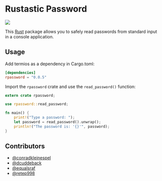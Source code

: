 # Rustastic Password

![](https://travis-ci.org/conradkleinespel/rustastic-password.svg?branch=master)

This [Rust](http://www.rust-lang.org/) package allows you to safely read
passwords from standard input in a console application.

## Usage

Add termios as a dependency in Cargo.toml:

```toml
[dependencies]
rpassword = "0.0.5"
```

Import the `rpassword` crate and use the `read_password()` function:

```rust
extern crate rpassword;

use rpassword::read_password;

fn main() {
    print!("Type a password: ");
    let password = read_password().unwrap();
    println!("The password is: '{}'", password);
}
```

## Contributors

* [@conradkleinespel](https://github.com/conradkleinespel)
* [@dcuddeback](https://github.com/dcuddeback)
* [@equalsraf](https://github.com/equalsraf)
* [@retep998](https://github.com/retep998)
